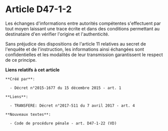 # Article D47-1-2

Les échanges d'informations entre autorités compétentes s'effectuent par tout moyen laissant une trace écrite et dans des
conditions permettant au destinataire d'en vérifier l'origine et l'authenticité.

Sans préjudice des dispositions de l'article 11 relatives au secret de l'enquête et de l'instruction, les informations ainsi
échangées sont confidentielles et les modalités de leur transmission garantissent le respect de ce principe.

**Liens relatifs à cet article**

	**Créé par**:

	  - Décret n°2015-1677 du 15 décembre 2015 - art. 1

	**Liens**:

	  - TRANSFERE: Décret n°2017-511 du 7 avril 2017 - art. 4

	**Nouveaux textes**:

	  - Code de procédure pénale - art. D47-1-22 (VD)
